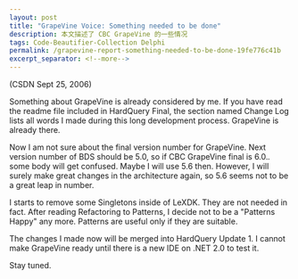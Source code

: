 ```yaml
---
layout: post
title: "GrapeVine Voice: Something needed to be done"
description: 本文描述了 CBC GrapeVine 的一些情况
tags: Code-Beautifier-Collection Delphi
permalink: /grapevine-report-something-needed-to-be-done-19fe776c41b
excerpt_separator: <!--more-->
---
```

(CSDN Sept 25, 2006)

Something about GrapeVine is already considered by me. If you have read the readme file included in HardQuery Final, the section named Change Log lists all words I made during this long development process. GrapeVine is already there.

Now I am not sure about the final version number for GrapeVine. Next version number of BDS should be 5.0, so if CBC GrapeVine final is 6.0.*.* some body will get confused. Maybe I will use 5.6 then. However, I will surely make great changes in the architecture again, so 5.6 seems not to be a great leap in number.

I starts to remove some Singletons inside of LeXDK. They are not needed in fact. After reading Refactoring to Patterns, I decide not to be a "Patterns Happy" any more. Patterns are useful only if they are suitable.

The changes I made now will be merged into HardQuery Update 1. I cannot make GrapeVine ready until there is a new IDE on .NET 2.0 to test it.

Stay tuned.
<!--more-->